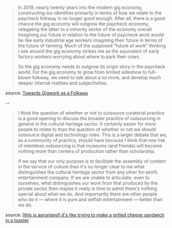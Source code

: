 ---
---

>In 2019, nearly twenty years into the modern gig economy, constructing our identities primarily in terms of how we relate to the paycheck folkway is no longer good enough. After all, there is a good chance the gig economy will outgrow the paycheck economy, relegating the latter to a minority sector of the economy overall. Imagining our future in relation to the future of paycheck work would be like early industrial age workers imagining their future in terms of the future of farming. Much of the supposed “future of work” thinking I see around the gig economy strikes me as the equivalent of early factory workers worrying about where to park their cows.
>
>So the gig economy needs to outgrow its origin story in the paycheck world. For the gig economy to grow from limited sideshow to full-blown folkway, we need to talk about a lot more, and develop much deeper internal realities and subjectivities.

source: [Towards Gigwork as a Folkway](https://artofgig.substack.com/p/towards-gigwork-as-a-folkway)

--

>I think the question of whether or not to outsource curatorial practice is a good opening to discuss the broader practice of outsourcing in general in the cultural heritage sector. It certainly easier for more people to relate to than the question of whether or not we should outsource digital and technology roles. This is a larger debate that we, as a community of practice, should have because I think that one risk of relentless outsourcing is that museums (and friends) will become nothing more than centers of production rather than scholarship.
>
>If we say that our only purpose is to facilitate the assembly of content in the service of culture then it's no longer clear to me what distinguishes the cultural heritage sector from any other for-profit entertainment company. If we are unable to articulate, even to ourselves, what distinguishes our work from that produced by the private sector then maybe it really is time to admit there's nothing special about what we do. And importantly there are other people who do it — where it is pure and selfish entertainment — better than we do.

source: [[this is aaronland] it's like trying to make a grilled cheese sandwich in a toaster](https://www.aaronland.info/weblog/2019/11/25/toaster/)